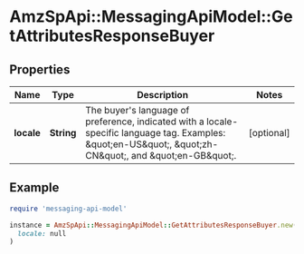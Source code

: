 # AmzSpApi::MessagingApiModel::GetAttributesResponseBuyer

## Properties

| Name | Type | Description | Notes |
| ---- | ---- | ----------- | ----- |
| **locale** | **String** | The buyer&#39;s language of preference, indicated with a locale-specific language tag. Examples: \&quot;en-US\&quot;, \&quot;zh-CN\&quot;, and \&quot;en-GB\&quot;. | [optional] |

## Example

```ruby
require 'messaging-api-model'

instance = AmzSpApi::MessagingApiModel::GetAttributesResponseBuyer.new(
  locale: null
)
```

